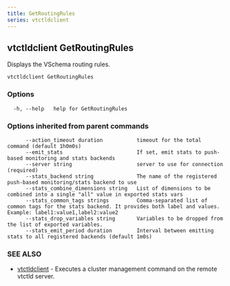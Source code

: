 ```yaml
---
title: GetRoutingRules
series: vtctldclient
---
```

## vtctldclient GetRoutingRules

Displays the VSchema routing rules.

```
vtctldclient GetRoutingRules
```

### Options

```
  -h, --help   help for GetRoutingRules
```

### Options inherited from parent commands

```
      --action_timeout duration           timeout for the total command (default 1h0m0s)
      --emit_stats                        If set, emit stats to push-based monitoring and stats backends
      --server string                     server to use for connection (required)
      --stats_backend string              The name of the registered push-based monitoring/stats backend to use
      --stats_combine_dimensions string   List of dimensions to be combined into a single "all" value in exported stats vars
      --stats_common_tags strings         Comma-separated list of common tags for the stats backend. It provides both label and values. Example: label1:value1,label2:value2
      --stats_drop_variables string       Variables to be dropped from the list of exported variables.
      --stats_emit_period duration        Interval between emitting stats to all registered backends (default 1m0s)
```

### SEE ALSO

* [vtctldclient](../)	 - Executes a cluster management command on the remote vtctld server.

